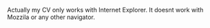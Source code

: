 Actually my CV only works with Internet Explorer. It doesnt work with Mozzila or any other navigator. 
